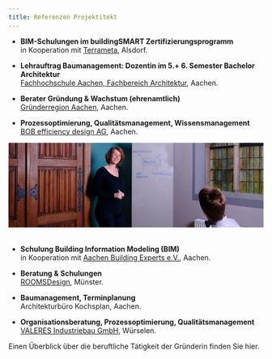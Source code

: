 ```yaml
---
title: Referenzen Projektitekt
---
```


- **BIM-Schulungen im buildingSMART Zertifizierungsprogramm**<br>
  in Kooperation mit [Terrameta](https://www.terrameta.de), Alsdorf.

- **Lehrauftrag Baumanagement: Dozentin im 5.+ 6. Semester Bachelor Architektur**<br>
  [Fachhochschule Aachen, Fachbereich Architektur](https://www.fh-aachen.de/menschen/sschuster), Aachen.

- **Berater Gründung & Wachstum (ehrenamtlich)**<br>
  [Gründerregion Aachen](https://www.gruenderregion.de/wettbewerbe/ac2-der-gruendungswettbewerb/ablauf.html), Aachen.

- **Prozessoptimierung, Qualitätsmanagement, Wissensmanagement**<br>
  [BOB efficiency design AG](http://www.bob-ag.de), Aachen.
  
![Workshop mit Projektitekt](/contents/projektitekt_workshop.jpg)
<br><br>

- **Schulung Building Information Modeling (BIM)**<br>
  in Kooperation mit [Aachen Building Experts e.V.](https://www.aachenbuildingexperts.de), Aachen.

- **Beratung & Schulungen**<br>
  [ROOMSDesign](https://www.rooms-design.eu), Münster.
  
- **Baumanagement, Terminplanung**<br>
  Architekturbüro Kochsplan, Aachen.
  
- **Organisationsberatung, Prozessoptimierung, Qualitätsmanagement**<br>
  [VALERES Industriebau GmbH](https://www.valeres.de), Würselen.
  
Einen Überblick über die beruftliche Tätigkeit der Gründerin finden Sie hier.
